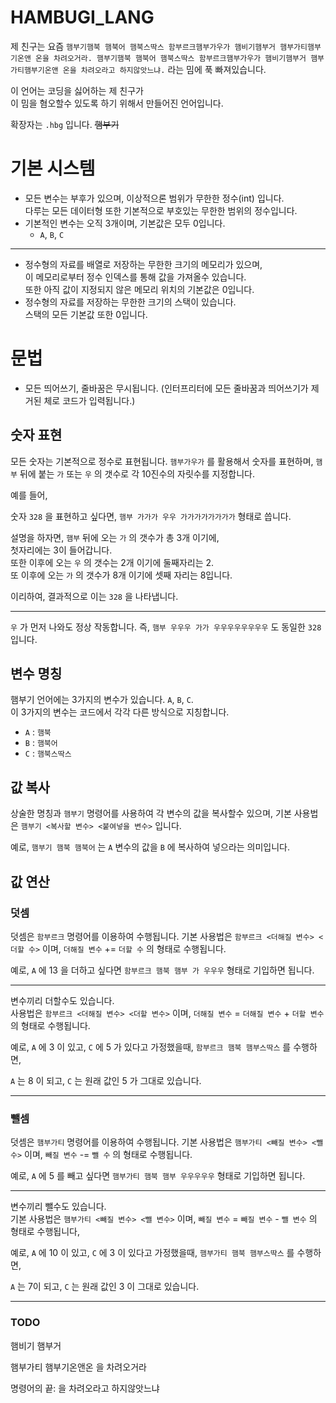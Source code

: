 HAMBUGI_LANG
===
제 친구는 요즘 `햄부기햄북 햄북어 햄북스딱스 함부르크햄부가우가 햄비기햄부거 햄부가티햄부기온앤 온을 차려오거라. 햄부기햄북 햄북어 햄북스딱스 함부르크햄부가우가 햄비기햄부거 햄부가티햄부기온앤 온을 차려오라고 하지않앗느냐.`
라는 밈에 푹 빠져있습니다. 

이 언어는 코딩을 싫어하는 제 친구가   
이 밈을 혐오할수 있도록 하기 위해서 만들어진 언어입니다.

확장자는 `.hbg` 입니다. ~~햄부기~~



기본 시스템
===

* 모든 변수는 부후가 있으며, 이상적으론 범위가 무한한 정수(int) 입니다.   
다루는 모든 데이터형 또한 기본적으로 부호있는 무한한 범위의 정수입니다.
* 기본적인 변수는 오직 3개이며, 기본값은 모두 0입니다.
  * `A`, `B`, `C`

---

* 정수형의 자료를 배열로 저장하는 무한한 크기의 메모리가 있으며,    
이 메모리로부터 정수 인덱스를 통해 값을 가져올수 있습니다.    
또한 아직 값이 지정되지 않은 메모리 위치의 기본값은 0입니다.
* 정수형의 자료를 저장하는 무한한 크기의 스택이 있습니다.   
스택의 모든 기본값 또한 0입니다.



문법
===

* 모든 띄어쓰기, 줄바꿈은 무시됩니다.
  (인터프리터에 모든 줄바꿈과 띄어쓰기가 제거된 체로 코드가 입력됩니다.)

## 숫자 표현
모든 숫자는 기본적으로 정수로 표현됩니다.
`햄부가우가` 를 활용해서 숫자를 표현하며, 
`햄부` 뒤에 붙는 `가` 또는 `우` 의 갯수로 각 10진수의 자릿수를 지정합니다.

예를 들어,

숫자 `328` 을 표현하고 싶다면,
`햄부 가가가 우우 가가가가가가가가` 형태로 씁니다.

설명을 하자면, `햄부` 뒤에 오는 `가` 의 갯수가 총 3개 이기에,    
첫자리에는 3이 들어갑니다.   
또한 이후에 오는 `우` 의 갯수는 2개 이기에 둘째자리는 2.   
또 이후에 오는 `가` 의 갯수가 8개 이기에 셋째 자리는 8입니다.

이리하여, 결과적으로 이는 `328` 을 나타냅니다.

---

`우` 가 먼저 나와도 정상 작동합니다. 
즉, `햄부 우우우 가가 우우우우우우우우` 도 동일한 `328` 입니다.

## 변수 명칭

햄부기 언어에는 3가지의 변수가 있습니다. `A`, `B`, `C`.   
이 3가지의 변수는 코드에서 각각 다른 방식으로 지칭합니다.

* `A` : `햄북`
* `B` : `햄북어`
* `C` : `햄북스딱스`

## 값 복사

상술한 명칭과 `햄부기` 명령어를 사용하여 각 변수의 값을 복사할수 있으며,
기본 사용법은 `햄부기 <복사할 변수> <붙여넣을 변수>` 입니다.

예로, `햄부기 햄북 햄북어` 는 `A` 변수의 값을 `B` 에 복사하여 넣으라는 의미입니다.

## 값 연산

### 덧셈
덧셈은 `함부르크` 명령어를 이용하여 수행됩니다.
기본 사용법은 `함부르크 <더해질 변수> <더할 수>` 이며,
`더해질 변수` += `더할 수` 의 형태로 수행됩니다.

예로, `A` 에 13 을 더하고 싶다면
`함부르크 햄북 햄부 가 우우우` 형태로 기입하면 됩니다.

---

변수끼리 더할수도 있습니다.   
사용법은 `함부르크 <더해질 변수> <더할 변수>` 이며,
`더해질 변수` = `더해질 변수` + `더할 변수` 의 형태로 수행됩니다.

예로, `A` 에 3 이 있고, `C` 에 5 가 있다고 가정했을때,
`함부르크 햄북 햄부스딱스` 를 수행하면,

`A` 는 8 이 되고, `C` 는 원래 값인 5 가 그대로 있습니다.

---

### 뺄셈

덧셈은 `햄부가티` 명령어를 이용하여 수행됩니다.
기본 사용법은 `햄부가티 <빼질 변수> <뺄 수>` 이며,
`빼질 변수` -= `뺄 수` 의 형태로 수행됩니다.

예로, `A` 에 5 를 빼고 싶다면
`햄부가티 햄북 햄부 우우우우우` 형태로 기입하면 됩니다.

---

변수끼리 뺄수도 있습니다.   
기본 사용법은 `햄부가티 <빼질 변수> <뺄 변수>` 이며,
`빼질 변수` = `빼질 변수` - `뺄 변수` 의 형태로 수행됩니다,

예로, `A` 에 10 이 있고, `C` 에 3 이 있다고 가정했을때,
`햄부가티 햄북 햄부스딱스` 를 수행하면,

`A` 는 7이 되고, `C` 는 원래 값인 3 이 그대로 있습니다.

---

### TODO
햄비기
햄부거

햄부가티
햄부기온앤온
을 차려오거라 

명령어의 끝:
을 차려오라고 하지않앗느냐